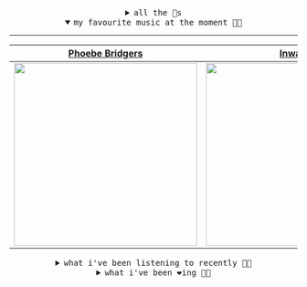 <details>

<summary align="center"><samp>all the 🥚s</samp></summary>
<hr />

<a href="https://github.com/bitttttten"><img src="https://avatars2.githubusercontent.com/u/19930241?s=90&u=2aef7cbf4a59d361894145c97676391ec46fea4d&v=4" width="30" height="30" /><a href="https://github.com/pvinis"><img src="https://avatars0.githubusercontent.com/u/100233?s=90&v=4" width="30" height="30" />

<samp><a href="https://github.com/bitttttten/bitttttten/issues/1">become an 🥚</a></samp>

</details>

<details open>

<summary align="center"><samp>my favourite music at the moment 🎵🎶</samp></summary>
<hr />

<!-- toc -->

| [Phoebe Bridgers](https://open.spotify.com/artist/1r1uxoy19fzMxunt3ONAkG)                                                                                        | [Inwards](https://open.spotify.com/artist/542nHHjo4wRmP3AbeJWkse)                                                                                                | [Four Tet](https://open.spotify.com/artist/7Eu1txygG6nJttLHbZdQOh)                                                                                               | [Adrianne Lenker](https://open.spotify.com/artist/4aKWmkWAKviFlyvHYPTNQY)                                                                                        |
| ---------------------------------------------------------------------------------------------------------------------------------------------------------------- | ---------------------------------------------------------------------------------------------------------------------------------------------------------------- | ---------------------------------------------------------------------------------------------------------------------------------------------------------------- | ---------------------------------------------------------------------------------------------------------------------------------------------------------------- |
| [<img src="https://i.scdn.co/image/1c90d650ee787a51e18e475584b595c9234eac48" width="320" height="auto">](https://open.spotify.com/artist/1r1uxoy19fzMxunt3ONAkG) | [<img src="https://i.scdn.co/image/4bbbdea18abc595501acae21422f4776c1cddf95" width="320" height="auto">](https://open.spotify.com/artist/542nHHjo4wRmP3AbeJWkse) | [<img src="https://i.scdn.co/image/f96458025a0640bf1d3c8f764a42ec21d4db1eae" width="320" height="auto">](https://open.spotify.com/artist/7Eu1txygG6nJttLHbZdQOh) | [<img src="https://i.scdn.co/image/8d950c8f76a90c16c7540609018fdc8d7b517693" width="320" height="auto">](https://open.spotify.com/artist/4aKWmkWAKviFlyvHYPTNQY) |

<!-- tocstop -->

</details>

<details>

<summary align="center"><samp>what i've been listening to recently 🎵🎶</samp></summary>
<hr />

<!-- toc -->

| [Would You Rather<br />Phoebe Bridgers](https://open.spotify.com/track/5eVbCR9KhTliNLru4r6xoX)                                                                  | [Describe<br />Perfume Genius](https://open.spotify.com/track/121zris91UHhwFUBdgjCXd)                                                                           | [Licking An Orchid<br />Yves Tumor, James K](https://open.spotify.com/track/3pihS07XVQEavaS9n7kObt)                                                             | [Hope<br />Alex G](https://open.spotify.com/track/35UO6dWrEPLmeSVXtAysS4)                                                                                       |
| --------------------------------------------------------------------------------------------------------------------------------------------------------------- | --------------------------------------------------------------------------------------------------------------------------------------------------------------- | --------------------------------------------------------------------------------------------------------------------------------------------------------------- | --------------------------------------------------------------------------------------------------------------------------------------------------------------- |
| [<img src="https://i.scdn.co/image/1c90d650ee787a51e18e475584b595c9234eac48" width="320" height="auto">](https://open.spotify.com/track/5eVbCR9KhTliNLru4r6xoX) | [<img src="https://i.scdn.co/image/97af28b2e0f12458d15fa7417ccfad4fe128704b" width="320" height="auto">](https://open.spotify.com/track/121zris91UHhwFUBdgjCXd) | [<img src="https://i.scdn.co/image/fe1f620edb7c35cad3fb19fa40a6fe0b0dee3d95" width="320" height="auto">](https://open.spotify.com/track/3pihS07XVQEavaS9n7kObt) | [<img src="https://i.scdn.co/image/82e1658be6688ee69d8d1c2bb9be33670e5e1a6d" width="320" height="auto">](https://open.spotify.com/track/35UO6dWrEPLmeSVXtAysS4) |

<!-- tocstop -->

</details>

<details>

<summary align="center"><samp>what i've been ❤️ing 🎵🎶</samp></summary>
<hr />

<!-- toc -->

| [Licking An Orchid<br />Yves Tumor](https://open.spotify.com/album/1IpYZkYoYCjXTYMDEW8Ksk)                                                                      | [Alberto Balsalm<br />Aphex Twin](https://open.spotify.com/album/0VG7XLJ8gSynEQDVnpHNNU)                                                                        | [Lonely World<br />Moses Sumney](https://open.spotify.com/album/30WjNaR79shSTGB52IJTw0)                                                                         | [Cellular<br />King Krule](https://open.spotify.com/album/45aznJm3etg3c6dMRmYARJ)                                                                               |
| --------------------------------------------------------------------------------------------------------------------------------------------------------------- | --------------------------------------------------------------------------------------------------------------------------------------------------------------- | --------------------------------------------------------------------------------------------------------------------------------------------------------------- | --------------------------------------------------------------------------------------------------------------------------------------------------------------- |
| [<img src="https://i.scdn.co/image/ab67616d0000b273f5533d680fa116232aa10cbc" width="320" height="auto">](https://open.spotify.com/album/1IpYZkYoYCjXTYMDEW8Ksk) | [<img src="https://i.scdn.co/image/ab67616d0000b273c34c84629aa6f6e1c8ba5ac7" width="320" height="auto">](https://open.spotify.com/album/0VG7XLJ8gSynEQDVnpHNNU) | [<img src="https://i.scdn.co/image/ab67616d0000b273d48daa2aa8260d70f759171e" width="320" height="auto">](https://open.spotify.com/album/30WjNaR79shSTGB52IJTw0) | [<img src="https://i.scdn.co/image/ab67616d0000b273be61bae68acce1a240f29c83" width="320" height="auto">](https://open.spotify.com/album/45aznJm3etg3c6dMRmYARJ) |

<!-- tocstop -->

</details>
